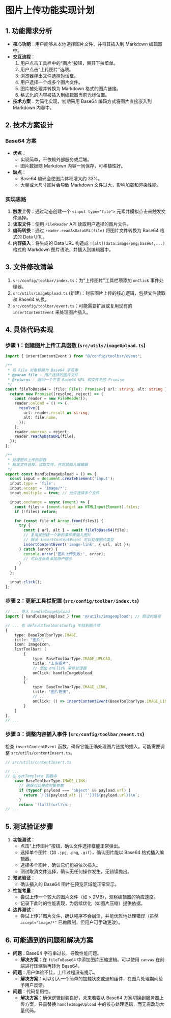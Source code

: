 # 图片上传功能实现计划

## 1. 功能需求分析

- **核心功能**：用户能够从本地选择图片文件，并将其插入到 Markdown 编辑器中。
- **交互流程**：
  1. 用户点击工具栏中的“图片”按钮，展开下拉菜单。
  2. 用户点击“上传图片”选项。
  3. 浏览器弹出文件选择对话框。
  4. 用户选择一个或多个图片文件。
  5. 图片被处理并转换为 Markdown 格式的图片链接。
  6. 格式化的内容被插入到编辑器当前光标位置。
- **技术方案**：为简化实现，初期采用 Base64 编码方式将图片直接嵌入到 Markdown 内容中。

## 2. 技术方案设计

### Base64 方案
- **优点**：
  - 实现简单，不依赖外部服务或后端。
  - 图片数据随 Markdown 内容一同保存，可移植性好。
- **缺点**：
  - Base64 编码会使图片体积增大约 33%。
  - 大量或大尺寸图片会导致 Markdown 文件过大，影响加载和渲染性能。

### 实现思路
1.  **触发上传**：通过动态创建一个 `<input type="file">` 元素并模拟点击来触发文件选择。
2.  **读取文件**：使用 `FileReader` API 读取用户选择的图片文件。
3.  **编码转换**：通过 `reader.readAsDataURL(file)` 将图片文件转换为 Base64 格式的 Data URL。
4.  **内容插入**：将生成的 Data URL 构造成 `![alt](data:image/png;base64,...)` 格式的 Markdown 图片语法，并插入到编辑器中。

## 3. 文件修改清单

1.  `src/config/toolbar/index.ts`：为“上传图片”工具栏项添加 `onClick` 事件处理器。
2.  `src/utils/imageUpload.ts` (新建)：封装图片上传的核心逻辑，包括文件读取和 Base64 转换。
3.  `src/config/toolbar/event.ts`：可能需要扩展或复用现有的 `insertContentEvent` 来处理图片插入。

## 4. 具体代码实现

### 步骤 1：创建图片上传工具函数 (`src/utils/imageUpload.ts`)

```typescript
import { insertContentEvent } from "@/config/toolbar/event";

/**
 * 将 File 对象转换为 Base64 字符串
 * @param file - 用户选择的图片文件
 * @returns - 返回一个包含 Base64 URL 和文件名的 Promise
 */
const fileToBase64 = (file: File): Promise<{ url: string; alt: string }> => {
  return new Promise((resolve, reject) => {
    const reader = new FileReader();
    reader.onload = () => {
      resolve({
        url: reader.result as string,
        alt: file.name,
      });
    };
    reader.onerror = reject;
    reader.readAsDataURL(file);
  });
};

/**
 * 处理图片上传的函数
 * 触发文件选择，读取文件，并将其插入编辑器
 */
export const handleImageUpload = () => {
  const input = document.createElement('input');
  input.type = 'file';
  input.accept = 'image/*';
  input.multiple = true; // 允许选择多个文件

  input.onchange = async (event) => {
    const files = (event.target as HTMLInputElement).files;
    if (!files) return;

    for (const file of Array.from(files)) {
      try {
        const { url, alt } = await fileToBase64(file);
        // 复用或创建一个新的事件来插入图片
        // 假设 insertContentEvent 可以处理图片类型
        insertContentEvent('image-link', { url, alt });
      } catch (error) {
        console.error('图片上传失败:', error);
        // 可以在此处添加用户提示
      }
    }
  };

  input.click();
};
```

### 步骤 2：更新工具栏配置 (`src/config/toolbar/index.ts`)

```typescript
// ... 导入 handleImageUpload
import { handleImageUpload } from '@/utils/imageUpload'; // 假设的路径

// ... 在 defaultToolbarsConfig 中找到图片项
{
    type: BaseToolbarType.IMAGE,
    title: "图片",
    icon: ImageIcon,
    listToolbar: [
        {
            type: BaseToolbarType.IMAGE_UPLOAD,
            title: "上传图片",
            // 添加 onClick 事件处理器
            onClick: handleImageUpload,
        },
        {
            type: BaseToolbarType.IMAGE_LINK,
            title: "图片链接",
            // ...
            onClick: () => insertContentEvent(BaseToolbarType.IMAGE_LINK),
        }
    ]
},
// ...
```

### 步骤 3：调整内容插入事件 (`src/config/toolbar/event.ts`)

检查 `insertContentEvent` 函数，确保它能正确处理图片链接的插入。可能需要调整 `src/utils/contentInsert.ts`。

```typescript
// src/utils/contentInsert.ts

// ...
// 在 getTemplate 函数中
    case BaseToolbarType.IMAGE_LINK:
      // 确保可以接收对象参数
      if (typeof payload === 'object' && payload.url) {
        return `![${payload.alt || ''}](${payload.url})\n`;
      }
      return `![alt](url)\n`;
// ...
```

## 5. 测试验证步骤

1.  **功能测试**：
    - 点击“上传图片”按钮，确认文件选择框能正常弹出。
    - 选择单个图片（如 `.jpg`, `.png`, `.gif`），确认图片能以 Base64 格式插入编辑器。
    - 选择多个图片，确认它们能被依次插入。
    - 测试取消文件选择，确认无任何操作发生，无错误抛出。
2.  **预览验证**：
    - 确认插入的 Base64 图片在预览区域能正常显示。
3.  **性能考量**：
    - 尝试上传一个较大的图片文件（如 > 2MB），观察编辑器的响应速度。
    - 记录下此时的性能表现，为后续优化（如图片压缩）提供依据。
4.  **边界测试**：
    - 尝试上传非图片文件，确认程序不会崩溃，并能优雅地处理错误（虽然 `accept="image/*"` 已做限制，但用户可手动更改）。

## 6. 可能遇到的问题和解决方案

- **问题**：Base64 字符串过长，导致性能问题。
  - **解决方案**：在 `fileToBase64` 中添加图片压缩逻辑。可以使用 `canvas` 在前端进行压缩后再转为 Base64。
- **问题**：用户体验不佳，上传过程没有提示。
  - **解决方案**：可以引入一个简单的加载状态或通知组件，在图片处理期间给予用户反馈。
- **问题**：代码复用性。
  - **解决方案**：确保逻辑封装良好，未来若要从 Base64 方案切换到服务器上传方案，只需替换 `handleImageUpload` 中的核心处理逻辑，而无需改动大量代码。
